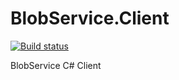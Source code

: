 # BlobService.Client
[![Build status](https://ci.appveyor.com/api/projects/status/ghb7t5iti843d5rw/branch/master?svg=true)](https://ci.appveyor.com/project/Aram/blobservice-client/branch/master)

BlobService C# Client
